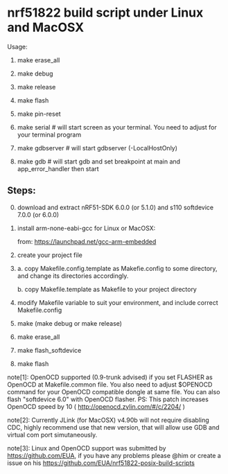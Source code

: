 nrf51822 build script under Linux and MacOSX
============================================

Usage:
1. make erase_all

2. make debug

3. make release

4. make flash

5. make pin-reset

6. make serial # will start screen as your terminal. You need to adjust for your terminal program

7. make gdbserver # will start gdbserver (-LocalHostOnly)

8. make gdb # will start gdb and set breakpoint at main and app_error_handler then start

Steps:
------
0. download and extract nRF51-SDK 6.0.0 (or 5.1.0) and s110 softdevice 7.0.0 (or 6.0.0)

1. install arm-none-eabi-gcc for Linux or MacOSX:

    from: https://launchpad.net/gcc-arm-embedded

2. create your project file

3. a. copy Makefile.config.template as Makefie.config to some directory, and change its directories accordingly.

   b. copy Makefile.template as Makefile to your project directory

4. modify Makefile variable to suit your environment, and include correct Makefile.config

5. make (make debug or make release)

6. make erase_all

7. make flash_softdevice

8. make flash

note[1]: OpenOCD supported (0.9-trunk advised) if you set FLASHER as OpenOCD at Makefile.common file. You also need to adjust $OPENOCD command for your OpenOCD compatible dongle at same file. You can also flash "softdevice 6.0" with OpenOCD flasher. PS: This patch increases OpenOCD speed by 10 ( http://openocd.zylin.com/#/c/2204/ )

note[2]: Currently JLink (for MacOSX) v4.90b will not require disabling CDC, highly recommend use that new version, that will allow use GDB and virtual com port simutaneously.

note[3]: Linux and OpenOCD support was submitted by https://github.com/EUA, if you have any problems please @him or create a issue on his https://github.com/EUA/nrf51822-posix-build-scripts
